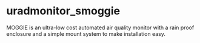 # uradmonitor_smoggie
MOGGIE is an ultra-low cost automated air quality monitor with a rain proof enclosure and a simple mount system to make installation easy. 
